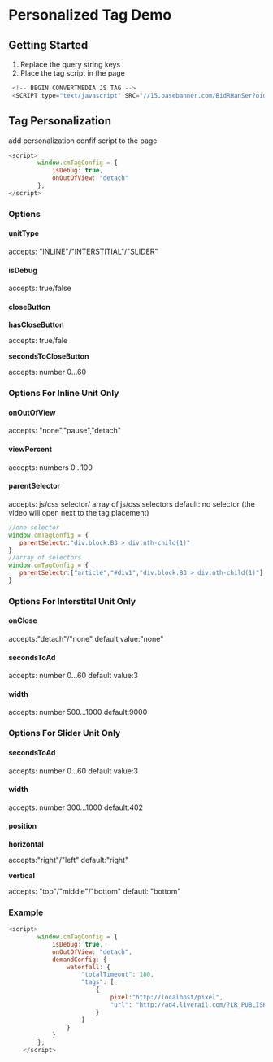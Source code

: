 # Personalized Tag Demo 

## Getting Started
1. Replace the query string keys
2. Place the tag script in the page 
```js
 <!-- BEGIN CONVERTMEDIA JS TAG -->
 <SCRIPT type="text/javascript" SRC="//15.basebanner.com/BidRHanSer?oid=15&width=2&height=2&pubid=INSERT_PUBLISHER_ID&tagid=INSERT_TAG_ID&pstn=ENTER_PLACEMENT_ID_HERE&noaop=1&revmod=INSERT_CONTENT_TYPE&encoded=1&cb=INSERT_CACHEBUSTER&keywords=INSERT_COMMA_SEPARATED_KEYWORDS&callback=document.write&urlonly=1"></SCRIPT>
```

## Tag Personalization
add personalization confif script to the page
```js
<script>
        window.cmTagConfig = {
            isDebug: true,
            onOutOfView: "detach"
        };
</script>
```
### Options

#### unitType
accepts: "INLINE"/"INTERSTITIAL"/"SLIDER"

#### isDebug
accepts: true/false


#### closeButton
**hasCloseButton**

accepts: true/fale

**secondsToCloseButton**

accepts: number 0...60

### Options For Inline Unit Only
#### onOutOfView
accepts: "none","pause","detach"

#### viewPercent
accepts: numbers 0...100

#### parentSelector
accepts: js/css selector/ array of js/css selectors
 default: no selector (the video will open next to the tag placement)
```js
//one selector
window.cmTagConfig = {
   parentSelectr:"div.block.B3 > div:nth-child(1)"
}
//array of selectors
window.cmTagConfig = {
   parentSelectr:["article","#div1","div.block.B3 > div:nth-child(1)"]
}
```

### Options For Interstital Unit Only
#### onClose
accepts:"detach"/"none"
default value:"none"

#### secondsToAd
accepts: number 0...60
default value:3

#### width
accepts: number 500...1000
default:9000

### Options For Slider Unit Only
#### secondsToAd
accepts: number 0...60
default value:3

#### width
accepts: number 300...1000
default:402

#### position
**horizontal**

accepts:"right"/"left"
default:"right"

**vertical**

accepts: "top"/"middle"/"bottom"
defautl: "bottom"

### Example
```js
<script>
        window.cmTagConfig = {
            isDebug: true,
            onOutOfView: "detach",
            demandConfig: {
                waterfall: {
                    "totalTimeout": 180,
                    "tags": [
                        {
                            pixel:"http://localhost/pixel",
                            "url": "http://ad4.liverail.com/?LR_PUBLISHER_ID=151025&LR_SCHEMA=vast2-vpaid&LR_TITLE=%%title%%&LR_VIDEO_ID=%%video-url%%&LR_DURATION=30&LR_AUTOPLAY=1&LR_MUTED=0&LR_VERTICALS=%%VERTICAL%%&LR_TAGS=%%tag%%&LR_URL=%%domain%%"
                        }
                    ]
                }
            }
        };
    </script>
```
